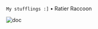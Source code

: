 ```My stufflings :]```
• Ratier Raccoon

![doc](https://github.com/user-attachments/assets/af08dbd3-6a8f-4e54-8db3-3686fd4aa71f)
